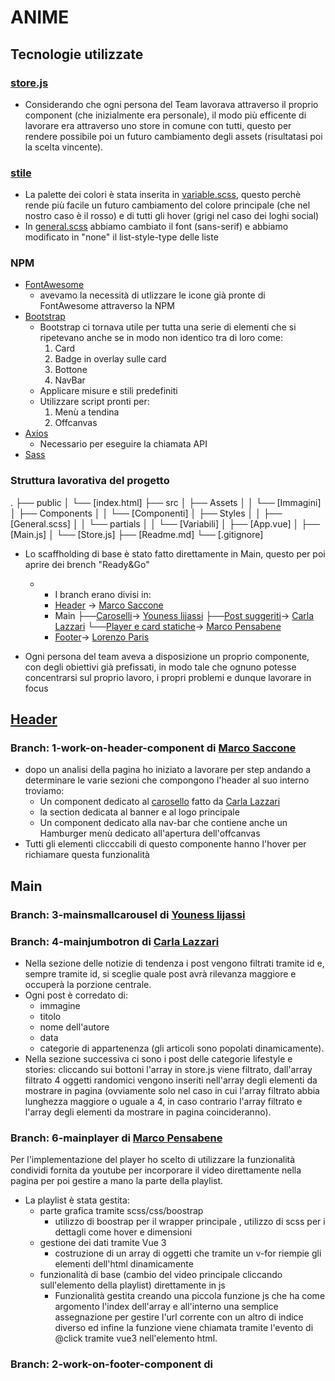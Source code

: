 # ANIME

## Tecnologie utilizzate

### [store.js](./src/store.js)

- Considerando che ogni persona del Team lavorava attraverso il proprio component (che inizialmente era personale), il modo più efficente di lavorare era attraverso uno store in comune con tutti, questo per rendere possibile poi un futuro cambiamento degli assets (risultatasi poi la scelta vincente).

### [stile](./src/styles)

- La palette dei colori è stata inserita in [variable.scss](./src/styles/partials/_variable.scss), questo perchè rende più facile un futuro cambiamento del colore principale (che nel nostro caso è il rosso) e di tutti gli hover (grigi nel caso dei loghi social)
- In [general.scss](./src/styles/general.scss) abbiamo cambiato il font (sans-serif) e abbiamo modificato in "none" il list-style-type delle liste

### NPM

- [FontAwesome](https://fontawesome.com/)
    - avevamo la necessità di utlizzare le icone già pronte di FontAwesome attraverso la NPM
- [Bootstrap](https://getbootstrap.com/)
    - Bootstrap ci tornava utile per tutta una serie di elementi che si ripetevano anche se in modo non identico tra di loro come:
        1. Card
        2. Badge in overlay sulle card
        3. Bottone 
        4. NavBar
    - Applicare misure e stili predefiniti
    - Utilizzare script pronti per:
        1. Menù a tendina
        2. Offcanvas
- [Axios](https://www.npmjs.com/package/axios)
    - Necessario per eseguire la chiamata API
- [Sass](https://www.npmjs.com/package/sass)

### Struttura lavorativa del progetto

.
├── public
│   └── [index.html]
├── src
│   ├── Assets
│   │   └── [Immagini]
│   ├── Components
│   │   └── [Componenti]
│   ├── Styles
│   │   ├── [General.scss]
│   │   └── partials
│   │       └── [Variabili]
│   ├── [App.vue]
│   ├── [Main.js]
│   └── [Store.js]
├── [Readme.md]
└── [.gitignore]

- Lo scaffholding di base è stato fatto direttamente in Main, questo per poi aprire dei brench "Ready&Go"
    -  * I branch erano divisi in: 
        - [Header](https://github.com/CodeYouness/proj-html-vuejs/tree/1-work-on-header-component) -> [Marco Saccone](https://github.com/MarcoSac1)
        - Main 
            ├──[Caroselli](https://github.com/CodeYouness/proj-html-vuejs/tree/3-mainsmallcarousel)-> [Youness lijassi](https://github.com/CodeYouness)
            ├──[Post suggeriti](https://github.com/CodeYouness/proj-html-vuejs/tree/4-mainjumbotron)-> [Carla Lazzari](https://github.com/lazzaric92)
            └──[Player e card statiche](https://github.com/CodeYouness/proj-html-vuejs/tree/6-mainplayer)-> [Marco Pensabene](https://github.com/MarcoMpensabene)
        - [Footer](https://github.com/CodeYouness/proj-html-vuejs/tree/2-work-on-footer-component)-> [Lorenzo Paris]()

- Ogni persona del team aveva a disposizione un proprio componente, con degli obiettivi già prefissati, in modo tale che ognuno potesse concentrarsi sul proprio lavoro, i propri problemi e dunque lavorare in focus

## [Header](https://github.com/CodeYouness/proj-html-vuejs/tree/1-work-on-header-component)
### Branch: 1-work-on-header-component di [Marco Saccone](https://github.com/MarcoSac1)
- dopo un analisi della pagina ho iniziato a lavorare per step andando a determinare le varie sezioni che compongono l'header al suo interno troviamo:
    - Un component dedicato al [carosello](./src/components/HeaderSmallCarousel.vue) fatto da [Carla Lazzari](https://github.com/lazzaric92)
    - la section dedicata al banner e al logo principale
    - Un component dedicato alla nav-bar che contiene anche un Hamburger menù dedicato all'apertura dell'offcanvas
- Tutti gli elementi clicccabili di questo componente hanno l'hover per richiamare questa funzionalità

## Main
### Branch: 3-mainsmallcarousel di [Youness lijassi](https://github.com/CodeYouness)


### Branch: 4-mainjumbotron di [Carla Lazzari](https://github.com/lazzaric92)
- Nella sezione delle notizie di tendenza i post vengono filtrati tramite id e, sempre tramite id, si sceglie quale post avrà rilevanza maggiore e occuperà la porzione centrale.
- Ogni post è corredato di:
    - immagine
    - titolo
    - nome dell'autore
    - data
    - categorie di appartenenza (gli articoli sono popolati dinamicamente).
- Nella sezione successiva ci sono i post delle categorie lifestyle e stories: cliccando sui bottoni l'array in store.js viene filtrato, dall'array filtrato 4 oggetti randomici vengono inseriti nell'array degli elementi da mostrare in pagina  (ovviamente solo nel caso in cui l'array filtrato abbia lunghezza maggiore o uguale a 4, in caso contrario l'array filtrato e l'array degli elementi da mostrare in pagina coincideranno). 

### Branch: 6-mainplayer di [Marco Pensabene](https://github.com/MarcoMpensabene)
Per l'implementazione del player ho scelto di utilizzare la funzionalità condividi fornita da youtube per incorporare il video direttamente nella pagina per poi gestire a mano la parte della playlist.
- La playlist è stata gestita:
    - parte grafica tramite scss/css/boostrap
        - utilizzo di boostrap per il wrapper principale , utilizzo di scss per i dettagli come hover e dimensioni
    - gestione dei dati tramite Vue 3 
        - costruzione di un array di oggetti che tramite un v-for riempie gli elementi dell'html dinamicamente
    - funzionalità di base (cambio del video principale cliccando sull'elemento della playlist) direttamente in js
        - Funzionalità gestita creando una piccola funzione js che ha come argomento l'index dell'array e all'interno una     semplice assegnazione per gestire l'url corrente con un altro di indice diverso ed infine la funzione viene chiamata     tramite l'evento di @click tramite vue3 nell'elemento html.

### Branch: 2-work-on-footer-component di 
